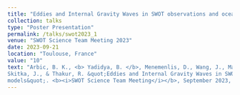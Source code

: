 ```yaml
---
title: "Eddies and Internal Gravity Waves in SWOT observations and ocean models"
collection: talks
type: "Poster Presentation"
permalink: /talks/swot2023_1
venue: "SWOT Science Team Meeting 2023"
date: 2023-09-21
location: "Toulouse, France"
value: "10"
text: "Arbic, B. K., <b> Yadidya, B. </b>, Menemenlis, D., Wang, J., Ma, Y., Momeni, K., Pan, Y., Peltier, W. R.,
Skitka, J., & Thakur, R. &quot;Eddies and Internal Gravity Waves in SWOT observations and ocean
models&quot;. <b><i>SWOT Science Team Meeting</i></b>, September 2023, Toulouse, France"
---
```

